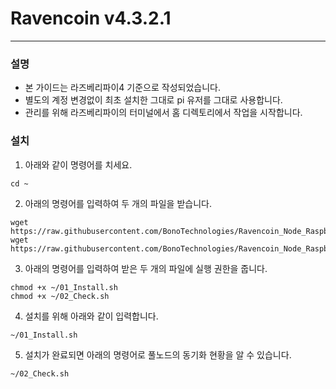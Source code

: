 # Ravencoin v4.3.2.1
* * *
### 설명
- 본 가이드는 라즈베리파이4 기준으로 작성되었습니다.
- 별도의 계정 변경없이 최초 설치한 그대로 pi 유저를 그대로 사용합니다.
- 관리를 위해 라즈베리파이의 터미널에서 홈 디렉토리에서 작업을 시작합니다.

### 설치
1. 아래와 같이 명령어를 치세요.
```shell
cd ~
```

2. 아래의 명령어를 입력하여 두 개의 파일을 받습니다.
```shell
wget https://raw.githubusercontent.com/BonoTechnologies/Ravencoin_Node_RaspberryPi/main/v4.3.2.1/ko/01_Install.sh
wget https://raw.githubusercontent.com/BonoTechnologies/Ravencoin_Node_RaspberryPi/main/v4.3.2.1/ko/02_Check.sh
```


3. 아래의 명령어를 입력하여 받은 두 개의 파일에 실행 권한을 줍니다.
```shell
chmod +x ~/01_Install.sh
chmod +x ~/02_Check.sh
```

4. 설치를 위해 아래와 같이 입력합니다.
```shell
~/01_Install.sh
```

5. 설치가 완료되면 아래의 명령어로 풀노드의 동기화 현황을 알 수 있습니다.
```shell
~/02_Check.sh
```
   


